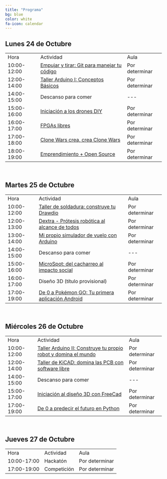 ```yaml
---
title: "Programa"
bg: blue
color: white
fa-icon: calendar
---
```



## Lunes 24 de Octubre

<div class="table-responsive">
  <table class="table">
    <tbody>
      <tr><td>Hora</td><td>Actividad</td><td>Aula</td></tr>
      <tr><td>10:00-12:00</td><td><a href="#git">Empujar y tirar&#58; Git para manejar tu código</a></td><td>Por determinar</td></tr>
      <tr><td>12:00-14:00</td><td><a href="#arduino1">Taller Arduino I: Conceptos Básicos</a></td><td>Por determinar</td></tr>
      <tr><td>14:00-15:00</td><td>Descanso para comer</td><td>---</td></tr>
      <tr><td>15:00-16:00</td><td><a href="#drones">Iniciación a los drones DIY</a></td><td>Por determinar</td></tr>
      <tr><td>16:00-17:00</td><td><a href="#fpgas">FPGAs libres</a></td><td>Por determinar</td></tr>
      <tr><td>17:00-18:00</td><td><a href="#clonewars">Clone Wars crea, crea Clone Wars</a></td><td>Por determinar</td></tr>
      <tr><td>18:00-19:00</td><td><a href="#emprender">Emprendimiento + Open Source</a></td><td>Por determinar</td></tr>
  </tbody>
</table>
</div>
<br>

## Martes 25 de Octubre

<div class="table-responsive">
  <table class="table">
    <tbody>
    <tr><td>Hora</td><td>Actividad</td><td>Aula</td></tr>
    <tr><td>10:00-12:00</td><td><a href="#drones">Taller de soldadura: construye tu Drawdio</a></td><td>Por determinar</td></tr>
    <tr><td>12:00-13:00</td><td><a href="#dextra">Dextra - Prótesis robótica al alcance de todos</a></td><td>Por determinar</td></tr>
    <tr><td>13:00-14:00</td><td><a href="#vuelo">Mi propio simulador de vuelo con Arduino</a></td><td>Por determinar</td></tr>
    <tr><td>14:00-15:00</td><td>Descanso para comer</td><td>---</td></tr>
    <tr><td>15:00-16:00</td><td><a href="#microspot">MicroSpot: del cacharreo al impacto social</a></td><td>Por determinar</td></tr>
    <tr><td>16:00-17:00</td><td>Diseño 3D (título provisional)</td><td>Por determinar</td></tr>
    <tr><td>17:00-19:00</td><td><a href="#android">De 0 a Pokémon GO&#58; Tu primera aplicación Android</a></td><td>Por determinar</td></tr>
    </tbody>
  </table>
</div>
<br>

## Miércoles 26 de Octubre

<div class="table-responsive">
  <table class="table">
    <tbody>
      <tr><td>Hora</td><td>Actividad</td><td>Aula</td></tr>
      <tr><td>10:00-12:00</td><td><a href="#arduino2">Taller Arduino II&#58; Construye tu propio robot y domina el mundo</a></td><td>Por determinar</td></tr>
      <tr><td>12:00-14:00</td><td><a href="#kicad">Taller de KiCAD: domina las PCB con software libre</a></td><td>Por determinar</td></tr>
      <tr><td>14:00-15:00</td><td>Descanso para comer</td><td>---</td></tr>
      <tr><td>15:00-17:00</td><td><a href="#freecad">Iniciación al diseño 3D con FreeCad</a></td><td>Por determinar</td></tr>
      <tr><td>17:00-19:00</td><td><a href="#python">De 0 a predecir el futuro en Python</a></td><td>Por determinar</td></tr>
  </tbody>
  </table>
</div>
<br>

## Jueves 27 de Octubre

<div class="table-responsive">
  <table class="table">
    <tbody>
      <tr><td>Hora</td><td>Actividad</td><td>Aula</td></tr>
      <tr><td>10:00-17:00</td><td>Hackatón</td><td>Por determinar</td></tr>
      <tr><td>17:00-19:00</td><td>Competición</td><td>Por determinar</td></tr>
    </tbody>
  </table>
